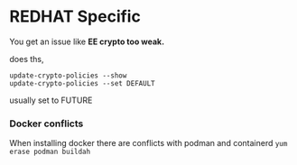 # REDHAT Specific

You get an issue like **EE crypto too weak.**

does ths,
```
update-crypto-policies --show
update-crypto-policies --set DEFAULT
```

usually set to FUTURE


### Docker conflicts

When installing docker there are conflicts with podman and containerd
``
yum erase podman buildah
``
